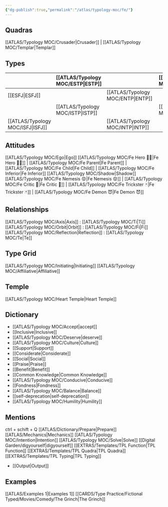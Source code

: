 ```yaml
---
{"dg-publish":true,"permalink":"/atlas/typology-moc/fe/"}
---
```



## Quadras
[[ATLAS/Typology MOC/Crusader\|Crusader]] | [[ATLAS/Typology MOC/Templar\|Templar]] 

## Types 

|  |  [[ATLAS/Typology MOC/ESTP\|ESTP]]  |     | [[ATLAS/Typology MOC/ENFJ\|ENFJ]]&nbsp; |
|:---------------|:-----------|:---------------|:---------------|
| [[ESFJ\|ESFJ]]       | | [[ATLAS/Typology MOC/ENTP\|ENTP]]&nbsp; |      |
| |  [[ATLAS/Typology MOC/ISTP\|ISTP]]  |     | [[ATLAS/Typology MOC/INFJ\|INFJ]]       |
| [[ATLAS/Typology MOC/ISFJ\|ISFJ]]&nbsp; |   |  [[ATLAS/Typology MOC/INTP\|INTP]]      |    |  

## Attitudes
[[ATLAS/Typology MOC/Ego\|Ego]]
[[ATLAS/Typology MOC/Fe Hero 🦸‍♂️\|Fe Hero 🦸‍♂️]] | [[ATLAS/Typology MOC/Fe Parent\|Fe Parent]] | [[ATLAS/Typology MOC/Fe Child\|Fe Child]] | [[ATLAS/Typology MOC/Fe Inferior\|Fe Inferior]]
[[ATLAS/Typology MOC/Shadow\|Shadow]] 
[[ATLAS/Typology MOC/Fe Nemesis 😟\|Fe Nemesis 😟]] | [[ATLAS/Typology MOC/Fe Critic 👵\|Fe Critic 👵]] | [[ATLAS/Typology MOC/Fe Trickster 🃏\|Fe Trickster 🃏]] | [[ATLAS/Typology MOC/Fe Demon 😈\|Fe Demon 😈]]

## Relationships 
[[ATLAS/Typology MOC/Axis\|Axis]] : [[ATLAS/Typology MOC/Ti\|Ti]]
[[ATLAS/Typology MOC/Orbit\|Orbit]] : [[ATLAS/Typology MOC/Fi\|Fi]]
[[ATLAS/Typology MOC/Reflection\|Reflection]]  : [[ATLAS/Typology MOC/Te\|Te]]

## Type Grid 
[[ATLAS/Typology MOC/Initiating\|Initiating]] 
[[ATLAS/Typology MOC/Affiliative\|Affiliative]] 

## Temple 
[[ATLAS/Typology MOC/Heart Temple\|Heart Temple]]

## Dictionary
- [[ATLAS/Typology MOC/Accept\|accept]]
- [[Inclusive\|Inclusive]]
- [[ATLAS/Typology MOC/Deserve\|deserve]]
- [[ATLAS/Typology MOC/Culture\|Culture]]
- [[Support\|Support]]
- [[Considerate\|Considerate]] 
- [[Social\|Social]]
- [[Praise\|Praise]]
- [[Benefit\|Benefit]]
- [[Common Knowledge\|Common Knowledge]]
- [[ATLAS/Typology MOC/Conducive\|Conducive]]
- [[Fondness\|Fondness]] 
- [[ATLAS/Typology MOC/Balance\|Balance]] 
- [[self-deprecation\|self-deprecation]] 
- [[ATLAS/Typology MOC/Humility\|Humility]]


## Mentions 
ctrl + schift + Q
[[ATLAS/Dictionary/Prepare\|Prepare]]
[[ATLAS/Mechanics\|Mechanics]]
[[ATLAS/Typology MOC/Intention\|Intention]]
[[ATLAS/Typology MOC/Solve\|Solve]]
[[Digital Garden/digyourself\|digyourself]]
[[EXTRAS/Templates/TPL Function\|TPL Function]]
[[EXTRAS/Templates/TPL Quadra\|TPL Quadra]]
[[EXTRAS/Templates/TPL Typing\|TPL Typing]]
- [[Output\|Output]] 


## Examples 
[[ATLAS/Examples 1\|Examples 1]] 
[[CARDS/Type Practice/Fictional Typed/Movies/Comedy/The Grinch\|The Grinch]]

